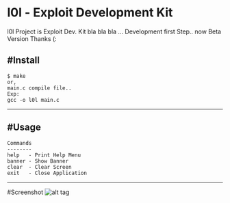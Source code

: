 # l0l - Exploit Development Kit

l0l Project is Exploit Dev. Kit bla bla bla ... Development first Step.. now Beta Version Thanks (:

#Install
-----

    $ make 
    or,
    main.c compile file..
    Exp:
    gcc -o l0l main.c
    
-----
#Usage
-----

    Commands
    --------
    help   - Print Help Menu
    banner - Show Banner
    clear  - Clear Screen
    exit   - Close Application
    
-----
#Screenshot
![alt tag](http://i.hizliresim.com/5VJdGj.png)
